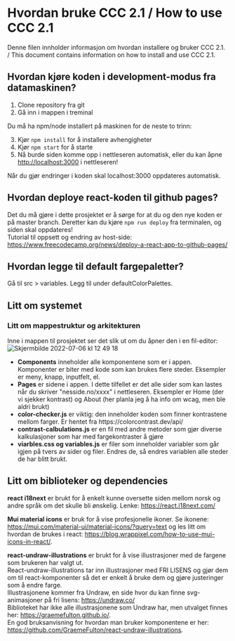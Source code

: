 # Hvordan bruke CCC 2.1 / How to use CCC 2.1

Denne filen innholder informasjon om hvordan installere og bruker CCC 2.1. /
This document contains information on how to install and use CCC 2.1.

## Hvordan kjøre koden i development-modus fra datamaskinen?

1. Clone repository fra git
2. Gå inn i mappen i treminal

Du må ha npm/node installert på maskinen for de neste to trinn:

3. Kjør `npm install` for å installere avhengigheter
4. Kjør `npm start` for å starte
5. Nå burde siden komme opp i nettleseren automatisk, eller du kan åpne [http://localhost:3000](http://localhost:3000) i nettleseren! 

Når du gjør endringer i koden skal localhost:3000 oppdateres automatisk. 

## Hvordan deploye react-koden til github pages?

Det du må gjøre i dette prosjektet er å sørge for at du og den nye koden er på master branch. Deretter kan du kjøre `npm run deploy` fra terminalen, og siden skal oppdateres! <br>
Tutorial til oppsett og endring av host-side: https://www.freecodecamp.org/news/deploy-a-react-app-to-github-pages/

##  Hvordan legge til default fargepaletter?

Gå til src > variables.
Legg til under defaultColorPalettes.

## Litt om systemet

### Litt om mappestruktur og arkitekturen

Inne i mappen til prosjektet ser det slik ut om du åpner den i en fil-editor: <br>
![Skjermbilde 2022-07-06 kl  12 49 18](https://user-images.githubusercontent.com/55190927/177533880-df8bbff6-0ba2-4050-a308-41f4fd9249fb.png)
<ul>
  <li><b>Components</b> inneholder alle komponentene som er i appen. Komponenter er biter med kode som kan brukes flere steder. Eksempler er meny, knapp, inputfelt, el.</li>
<li><b>Pages</b> er sidene i appen. I dette tilfellet er det alle sider som kan lastes når du skriver "nesside.no/xxxx" i nettleseren. Eksempler er Home (der vi sjekker kontrast) og About (her planla jeg å ha info om wcag, men ble aldri brukt)</li>
<li><b>color-checker.js</b> er viktig: den inneholder koden som finner kontrastene mellom farger. Er hentet fra https://colorcontrast.dev/api/</li>
<li><b>contrast-calbulations.js</b> er en fil med andre metoder som gjør diverse kalkulasjoner som har med fargekontraster å gjøre</li>
<li><b>viarbles.css og variables.js</b> er filer som inneholder variabler som går igjen på tvers av sider og filer. Endres de, så endres variablen alle steder de har blitt brukt. </li>
</ul>

## Litt om biblioteker og dependencies

<b>react i18next</b> er brukt for å enkelt kunne oversette siden mellom norsk og andre språk om det skulle bli ønskelig. Lenke: https://react.i18next.com/

<b>Mui material icons</b> er bruk for å vise profesjonelle ikoner. Se ikonene: https://mui.com/material-ui/material-icons/?query=text og les litt om hvordan de brukes i react:  https://blog.wrappixel.com/how-to-use-mui-icons-in-react/. 

<b>react-undraw-illustrations</b> er brukt for å vise illustrasjoner med de fargene som brukeren har valgt ut. <br>
React-undraw-illustrations tar inn illustrasjoner med FRI LISENS og gjør dem om til react-komponenter så det er enkelt å bruke dem og gjøre justeringer som å endre farge. <br>
Illustrasjonene kommer fra Undraw, en side hvor du kan finne svg-animasjoner på fri lisens: https://undraw.co/ <br>
Biblioteket har ikke alle illustrasjonene som Undraw har, men utvalget finnes her: https://graemefulton.github.io/. <br> 
En god bruksanvisning for hvordan man bruker komponentene er her:  https://github.com/GraemeFulton/react-undraw-illustrations.
